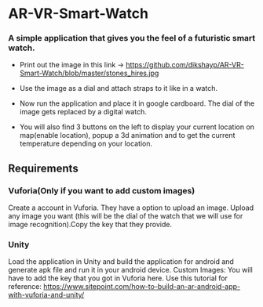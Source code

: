 # AR-VR-Smart-Watch
### A simple application that gives you the feel of a futuristic smart watch. 
- Print out the image in this link -> https://github.com/dikshayp/AR-VR-Smart-Watch/blob/master/stones_hires.jpg


- Use the image as a dial and attach straps to it like in a watch. 


- Now run the application and place it in google cardboard.
The dial of the image gets replaced by a digital watch.


- You will also find 3 buttons on the left to display your current location on map(enable location), popup a 3d animation and
to get the current temperature depending on your location.

## Requirements
### Vuforia(Only if you want to add custom images)
Create a account in Vuforia. They have a option to upload an image. Upload any image you want (this will be the dial of the watch that we will use for image recognition).Copy the key that they provide.
### Unity
Load the application in Unity and build the application for android and generate apk file and run it in your android device.
Custom Images: You will have to add the key that you got in Vuforia here. Use this tutorial for reference: https://www.sitepoint.com/how-to-build-an-ar-android-app-with-vuforia-and-unity/

